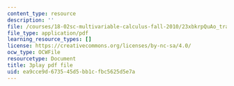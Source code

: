 ```yaml
---
content_type: resource
description: ''
file: /courses/18-02sc-multivariable-calculus-fall-2010/23xbkrpQuAo_transcript.pdf
file_type: application/pdf
learning_resource_types: []
license: https://creativecommons.org/licenses/by-nc-sa/4.0/
ocw_type: OCWFile
resourcetype: Document
title: 3play pdf file
uid: ea9cce9d-6735-45d5-bb1c-fbc5625d5e7a
---
```

